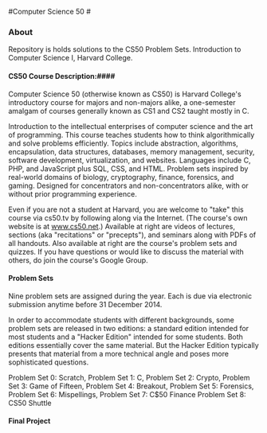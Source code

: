 #Computer Science 50 #

### About ###

Repository is holds solutions to the CS50 Problem Sets. Introduction to Computer Science I, Harvard College.


#### CS50 Course Description:####

Computer Science 50 (otherwise known as CS50) is Harvard College's introductory course for majors and non-majors alike, a one-semester amalgam of courses generally known as CS1 and CS2 taught mostly in C.

Introduction to the intellectual enterprises of computer science and the art of programming. This course teaches students how to think algorithmically and solve problems efficiently. Topics include abstraction, algorithms, encapsulation, data structures, databases, memory management, security, software development, virtualization, and websites. Languages include C, PHP, and JavaScript plus SQL, CSS, and HTML. Problem sets inspired by real-world domains of biology, cryptography, finance, forensics, and gaming. Designed for concentrators and non-concentrators alike, with or without prior programming experience.

Even if you are not a student at Harvard, you are welcome to "take" this course via cs50.tv by following along via the Internet. (The course's own website is at www.cs50.net.) Available at right are videos of lectures, sections (aka "recitations" or "precepts"), and seminars along with PDFs of all handouts. Also available at right are the course's problem sets and quizzes. If you have questions or would like to discuss the material with others, do join the course's Google Group.

#### Problem Sets ####

Nine problem sets are assigned during the year. Each is due via electronic submission anytime before 31 December 2014.

In order to accommodate students with different backgrounds, some problem sets are released in two editions: a standard edition intended for most students and a "Hacker Edition" intended for some students. Both editions essentially cover the same material. But the Hacker Edition typically presents that material from a more technical angle and poses more sophisticated questions. 

Problem Set 0: Scratch, Problem Set 1: C, Problem Set 2: Crypto, Problem Set 3: Game of Fifteen, Problem Set 4: Breakout, Problem Set 5: Forensics, Problem Set 6: Mispellings, Problem Set 7: C$50 Finance Problem Set 8: CS50 Shuttle

#### Final Project ####
